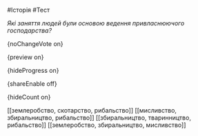 #Історія #Тест

*Які заняття людей були основою ведення привласнюючого господарства?*

{noChangeVote on}

{preview on}

{hideProgress on}

{shareEnable off}

{hideCount on}

[[землеробство, скотарство, рибальство]]
[[мисливство, збиральництво, рибальство]]
[[збиральництво, тваринництво, рибальство]]
[[землеробство, збиральництво, мисливство]]
